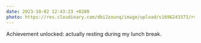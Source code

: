 ```yaml
---
date: 2023-10-02 12:43:23 +0200
photo: https://res.cloudinary.com/dbi2zounq/image/upload/v1696243371/rvdpjt3x0ahbsoqdwgzh.jpg
---
```

Achievement unlocked: actually resting during my lunch break. 
